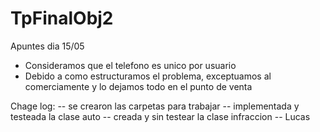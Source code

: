 # TpFinalObj2

Apuntes dia 15/05 

- Consideramos que el telefono es unico por usuario
- Debido a como estructuramos el problema, exceptuamos al comerciamente y lo dejamos todo en el punto de venta

Chage log:
 -- se crearon las carpetas para trabajar
 -- implementada y testeada la clase auto
 -- creada y sin testear la clase infraccion
 -- Lucas
